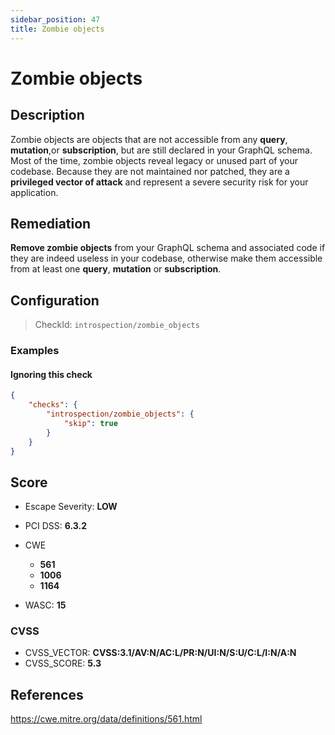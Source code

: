 ```yaml
---
sidebar_position: 47
title: Zombie objects
---
```


# Zombie objects

## Description

Zombie objects are objects that are not accessible from any __query__, __mutation__,or __subscription__, but are still declared in your GraphQL schema.
Most of the time, zombie objects reveal legacy or unused part of your codebase.
Because they are not maintained nor patched, they are a **privileged vector of attack** and represent a severe security risk for your application.

## Remediation

**Remove zombie objects** from your GraphQL schema and associated code if they are indeed useless in your codebase, otherwise make them accessible from at least one __query__, __mutation__ or __subscription__.


## Configuration

> CheckId: `introspection/zombie_objects`


### Examples


#### Ignoring this check

```json
{
    "checks": {
        "introspection/zombie_objects": {
            "skip": true
        }
    }
}
```




## Score

- Escape Severity: **<span className="low-severity">LOW</span>**

- PCI DSS: **6.3.2**
- CWE
  - **561**
  - **1006**
  - **1164**
- WASC: **15**



### CVSS

- CVSS_VECTOR: **CVSS:3.1/AV:N/AC:L/PR:N/UI:N/S:U/C:L/I:N/A:N**
- CVSS_SCORE: **5.3**

## References

https://cwe.mitre.org/data/definitions/561.html
